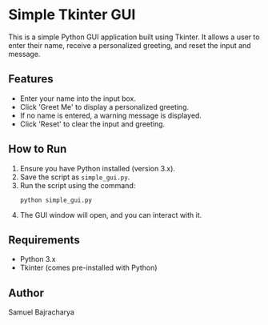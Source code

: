# Simple Tkinter GUI

This is a simple Python GUI application built using Tkinter. It allows a user to enter their name, receive a personalized greeting, and reset the input and message.

## Features
- Enter your name into the input box.
- Click 'Greet Me' to display a personalized greeting.
- If no name is entered, a warning message is displayed.
- Click 'Reset' to clear the input and greeting.

## How to Run
1. Ensure you have Python installed (version 3.x).
2. Save the script as `simple_gui.py`.
3. Run the script using the command:
   ```
   python simple_gui.py
   ```
4. The GUI window will open, and you can interact with it.

## Requirements
- Python 3.x
- Tkinter (comes pre-installed with Python)

## Author
Samuel Bajracharya

